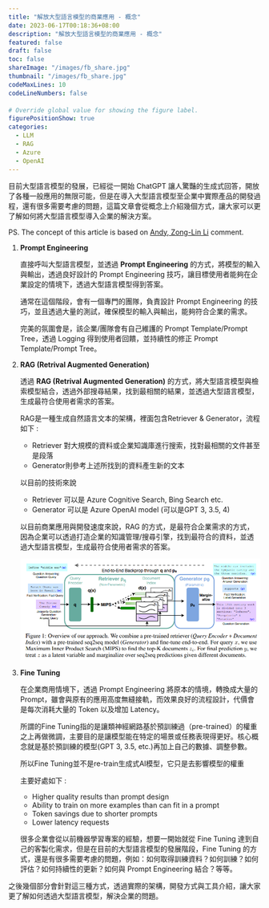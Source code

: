 ```yaml
---
title: "解放大型語言模型的商業應用 - 概念"
date: 2023-06-17T00:18:36+08:00
description: "解放大型語言模型的商業應用 - 概念"
featured: false
draft: false
toc: false
shareImage: "/images/fb_share.jpg"
thumbnail: "/images/fb_share.jpg"
codeMaxLines: 10
codeLineNumbers: false

# Override global value for showing the figure label.
figurePositionShow: true
categories:
  - LLM
  - RAG
  - Azure
  - OpenAI
---
```


目前大型語言模型的發展，已經從一開始 ChatGPT 讓人驚豔的生成式回答，開放了各種一般應用的無限可能，但是在導入大型語言模型至企業中實際產品的開發過程，還有很多需要考慮的問題，這篇文章會從概念上介紹幾個方式，讓大家可以更了解如何將大型語言模型導入企業的解決方案。

PS. The concept of this article is based on [Andy, Zong-Lin Li](https://www.linkedin.com/in/zong-lin-li-709021166/) comment.

<!--more-->

1. **Prompt Engineering**

    直接呼叫大型語言模型，並透過 **Prompt Engineering** 的方式，將模型的輸入與輸出，透過良好設計的 Prompt Engineering 技巧，讓目標使用者能夠在企業設定的情境下，透過大型語言模型得到答案。

    通常在這個階段，會有一個專門的團隊，負責設計 Prompt Engineering 的技巧，並且透過大量的測試，確保模型的輸入與輸出，能夠符合企業的需求。

    完美的氛圍會是，該企業/團隊會有自己維護的 Prompt Template/Prompt Tree，透過 Logging 得到使用者回饋，並持續性的修正 Prompt Template/Prompt Tree。

2. **RAG (Retrival Augmented Generation)**

    透過 **RAG (Retrival Augmented Generation)** 的方式，將大型語言模型與檢索模型結合，透過外部搜尋結果，找到最相關的結果，並透過大型語言模型，生成最符合使用者需求的答案。

    RAG是一種生成自然語言文本的架構，裡面包含Retriever & Generator，流程如下 :
    - Retriever 對大規模的資料或企業知識庫進行搜索，找對最相關的文件甚至是段落
    - Generator則參考上述所找到的資料產生新的文本

    以目前的技術來說
    - Retriever 可以是 Azure Cognitive Search, Bing Search etc.
    - Generator 可以是 Azure OpenAI model (可以是GPT 3, 3.5, 4)

    以目前商業應用與開發速度來說，RAG 的方式，是最符合企業需求的方式，因為企業可以透過打造企業的知識管理/搜尋引擎，找到最符合的資料，並透過大型語言模型，生成最符合使用者需求的答案。

    ![](/images/2023/2023-06/2023-06-17/01.png)


3. **Fine Tuning**

    在企業商用情境下，透過 Prompt Engineering 將原本的情境，轉換成大量的 Prompt，雖會與原有的應用高度無縫接軌，而效果良好的流程設計，代價會是每次消耗大量的 Token 以及增加 Latency。

    所謂的Fine Tuning指的是讓類神經網路基於預訓練過（pre-trained）的權重之上再做微調，主要目的是讓模型能在特定的場景或任務表現得更好。核心概念就是基於預訓練的模型(GPT 3, 3.5, etc.)再加上自己的數據、調整參數。

    所以Fine Tuning並不是re-train生成式AI模型，它只是去影響模型的權重

    主要好處如下 :
      - Higher quality results than prompt design
      - Ability to train on more examples than can fit in a prompt
      - Token savings due to shorter prompts
      - Lower latency requests


    很多企業會從以前機器學習專案的經驗，想要一開始就從 Fine Tuning 達到自己的客製化需求，但是在目前的大型語言模型的發展階段，Fine Tuning 的方式，還是有很多需要考慮的問題，例如：如何取得訓練資料？如何訓練？如何評估？如何持續性的更新？如何與 Prompt Engineering 結合？等等。

之後幾個部分會針對這三種方式，透過實際的架構，開發方式與工具介紹，讓大家更了解如何透過大型語言模型，解決企業的問題。


 